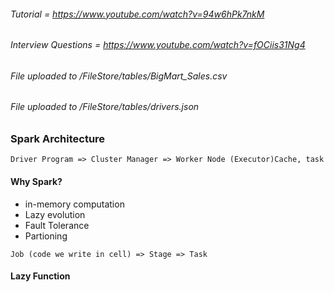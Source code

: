 ###### Tutorial = https://www.youtube.com/watch?v=94w6hPk7nkM
###### Interview Questions = https://www.youtube.com/watch?v=fOCiis31Ng4
###### File uploaded to /FileStore/tables/BigMart_Sales.csv
###### File uploaded to /FileStore/tables/drivers.json

### Spark Architecture 
``` Driver Program => Cluster Manager => Worker Node (Executor)Cache, task ```

#### Why Spark?
* in-memory computation
* Lazy evolution
* Fault Tolerance
* Partioning

``` Job (code we write in cell) => Stage => Task ```

#### Lazy Function